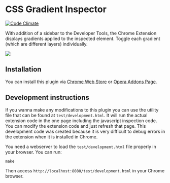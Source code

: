 CSS Gradient Inspector
======================

[![Code Climate](https://codeclimate.com/github/rafaelcaricio/gradient-inspector/badges/gpa.svg)](https://codeclimate.com/github/rafaelcaricio/gradient-inspector)

With addition of a sidebar to the Developer Tools, the Chrome Extension displays gradients applied to the inspected element. Toggle each gradient (which are different layers) individually.

[![](https://github.com/rafaelcaricio/gradient-inspector/blob/master/img/screenshot.png)](http://bit.ly/cssGradientInspector)

Installation
------------

You can install this plugin via [Chrome Web Store](http://bit.ly/cssGradientInspector) or [Opera Addons Page](https://addons.opera.com/en/extensions/details/css-gradient-inspector/).

Development instructions
------------------------

If you wanna make any modifications to this plugin you can use the utility file that can be found at `test/development.html`. It will run the actual extension code in the one page including the javascript inspection code. You can modify the extension code and just refresh that page. This development code was created because it is very difficult to debug errors in the extension when it is installed in Chrome.

You need a webserver to load the `test/development.html` file properly in your browser. You can run:

```
make
```

Then access `http://localhost:8080/test/development.html` in your Chrome browser.
